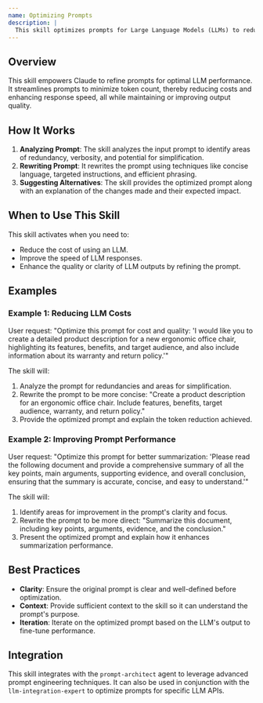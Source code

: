 ```yaml
---
name: Optimizing Prompts
description: |
  This skill optimizes prompts for Large Language Models (LLMs) to reduce token usage, lower costs, and improve performance. It analyzes the prompt, identifies areas for simplification and redundancy removal, and rewrites the prompt to be more concise and effective. It is used when the user wants to reduce LLM costs, improve response speed, or enhance the quality of LLM outputs by optimizing the prompt. Trigger terms include "optimize prompt", "reduce LLM cost", "improve prompt performance", "rewrite prompt", "prompt optimization".
---
```


## Overview

This skill empowers Claude to refine prompts for optimal LLM performance. It streamlines prompts to minimize token count, thereby reducing costs and enhancing response speed, all while maintaining or improving output quality.

## How It Works

1. **Analyzing Prompt**: The skill analyzes the input prompt to identify areas of redundancy, verbosity, and potential for simplification.
2. **Rewriting Prompt**: It rewrites the prompt using techniques like concise language, targeted instructions, and efficient phrasing.
3. **Suggesting Alternatives**: The skill provides the optimized prompt along with an explanation of the changes made and their expected impact.

## When to Use This Skill

This skill activates when you need to:
- Reduce the cost of using an LLM.
- Improve the speed of LLM responses.
- Enhance the quality or clarity of LLM outputs by refining the prompt.

## Examples

### Example 1: Reducing LLM Costs

User request: "Optimize this prompt for cost and quality: 'I would like you to create a detailed product description for a new ergonomic office chair, highlighting its features, benefits, and target audience, and also include information about its warranty and return policy.'"

The skill will:
1. Analyze the prompt for redundancies and areas for simplification.
2. Rewrite the prompt to be more concise: "Create a product description for an ergonomic office chair. Include features, benefits, target audience, warranty, and return policy."
3. Provide the optimized prompt and explain the token reduction achieved.

### Example 2: Improving Prompt Performance

User request: "Optimize this prompt for better summarization: 'Please read the following document and provide a comprehensive summary of all the key points, main arguments, supporting evidence, and overall conclusion, ensuring that the summary is accurate, concise, and easy to understand.'"

The skill will:
1. Identify areas for improvement in the prompt's clarity and focus.
2. Rewrite the prompt to be more direct: "Summarize this document, including key points, arguments, evidence, and the conclusion."
3. Present the optimized prompt and explain how it enhances summarization performance.

## Best Practices

- **Clarity**: Ensure the original prompt is clear and well-defined before optimization.
- **Context**: Provide sufficient context to the skill so it can understand the prompt's purpose.
- **Iteration**: Iterate on the optimized prompt based on the LLM's output to fine-tune performance.

## Integration

This skill integrates with the `prompt-architect` agent to leverage advanced prompt engineering techniques. It can also be used in conjunction with the `llm-integration-expert` to optimize prompts for specific LLM APIs.